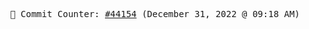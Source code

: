 <p align="center">
    <samp>
        📮 Commit Counter: <a href="https://github.com/Javascript-void0/Javascript-void0/commits/main">#44154</a> (December 31, 2022 @ 09:18 AM)
    </samp>
</p>